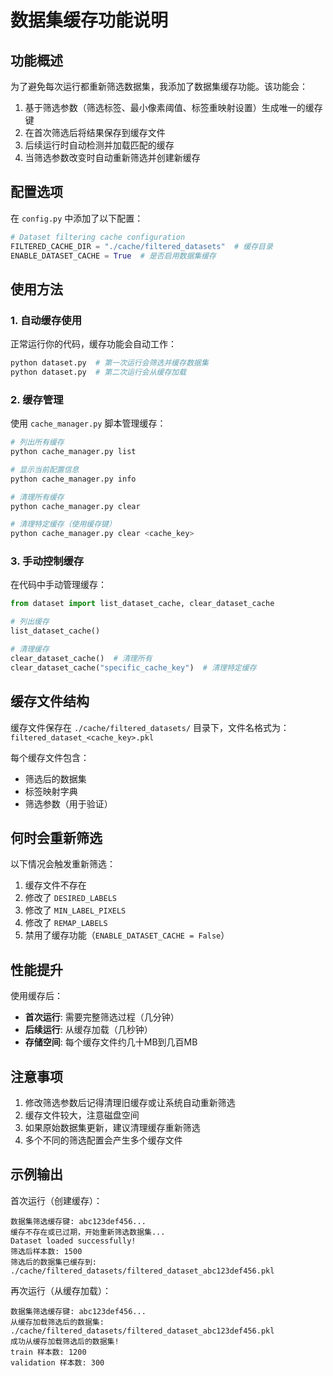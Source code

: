 # 数据集缓存功能说明

## 功能概述

为了避免每次运行都重新筛选数据集，我添加了数据集缓存功能。该功能会：

1. 基于筛选参数（筛选标签、最小像素阈值、标签重映射设置）生成唯一的缓存键
2. 在首次筛选后将结果保存到缓存文件
3. 后续运行时自动检测并加载匹配的缓存
4. 当筛选参数改变时自动重新筛选并创建新缓存

## 配置选项

在 `config.py` 中添加了以下配置：

```python
# Dataset filtering cache configuration
FILTERED_CACHE_DIR = "./cache/filtered_datasets"  # 缓存目录
ENABLE_DATASET_CACHE = True  # 是否启用数据集缓存
```

## 使用方法

### 1. 自动缓存使用

正常运行你的代码，缓存功能会自动工作：

```bash
python dataset.py  # 第一次运行会筛选并缓存数据集
python dataset.py  # 第二次运行会从缓存加载
```

### 2. 缓存管理

使用 `cache_manager.py` 脚本管理缓存：

```bash
# 列出所有缓存
python cache_manager.py list

# 显示当前配置信息
python cache_manager.py info

# 清理所有缓存
python cache_manager.py clear

# 清理特定缓存（使用缓存键）
python cache_manager.py clear <cache_key>
```

### 3. 手动控制缓存

在代码中手动管理缓存：

```python
from dataset import list_dataset_cache, clear_dataset_cache

# 列出缓存
list_dataset_cache()

# 清理缓存
clear_dataset_cache()  # 清理所有
clear_dataset_cache("specific_cache_key")  # 清理特定缓存
```

## 缓存文件结构

缓存文件保存在 `./cache/filtered_datasets/` 目录下，文件名格式为：
`filtered_dataset_<cache_key>.pkl`

每个缓存文件包含：
- 筛选后的数据集
- 标签映射字典
- 筛选参数（用于验证）

## 何时会重新筛选

以下情况会触发重新筛选：
1. 缓存文件不存在
2. 修改了 `DESIRED_LABELS`
3. 修改了 `MIN_LABEL_PIXELS`
4. 修改了 `REMAP_LABELS`
5. 禁用了缓存功能（`ENABLE_DATASET_CACHE = False`）

## 性能提升

使用缓存后：
- **首次运行**: 需要完整筛选过程（几分钟）
- **后续运行**: 从缓存加载（几秒钟）
- **存储空间**: 每个缓存文件约几十MB到几百MB

## 注意事项

1. 修改筛选参数后记得清理旧缓存或让系统自动重新筛选
2. 缓存文件较大，注意磁盘空间
3. 如果原始数据集更新，建议清理缓存重新筛选
4. 多个不同的筛选配置会产生多个缓存文件

## 示例输出

首次运行（创建缓存）：
```
数据集筛选缓存键: abc123def456...
缓存不存在或已过期，开始重新筛选数据集...
Dataset loaded successfully!
筛选后样本数: 1500
筛选后的数据集已缓存到: ./cache/filtered_datasets/filtered_dataset_abc123def456.pkl
```

再次运行（从缓存加载）：
```
数据集筛选缓存键: abc123def456...
从缓存加载筛选后的数据集: ./cache/filtered_datasets/filtered_dataset_abc123def456.pkl
成功从缓存加载筛选后的数据集!
train 样本数: 1200
validation 样本数: 300
```

